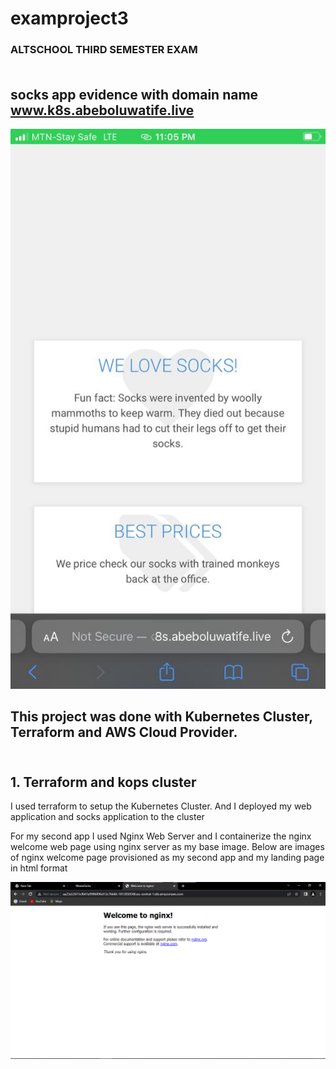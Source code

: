 # examproject3

### ALTSCHOOL THIRD SEMESTER EXAM <br/><br/>

## socks app evidence with domain name www.k8s.abeboluwatife.live
![socksapp](./Project/IMG-20230323-WA0105.jpg)<br/>

## This project was done with Kubernetes Cluster, Terraform and AWS Cloud Provider. <br/><br/>

## 1. Terraform and kops cluster
I used terraform to setup the Kubernetes Cluster. And I deployed my web application and socks application to the cluster

For my second app I used Nginx Web Server and I containerize the nginx welcome web page using nginx server as my base image. Below are images of nginx welcome page provisioned as my second app and my landing page in html format <br/>

![nginxpage](./Project/nginx%20page.png)<br/><br/>

